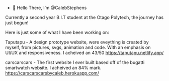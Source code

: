 - 👋 Hello There, I’m @CalebStephens

Currently a second year B.I.T student at the Otago Polytech, the journey has just begun!

Here is just some of what I have been working on:

Taputapu - A design prototype website, were eveything is created by myself, from pictures, svgs, animation and code. With an emphasis on UI/UX and responsiveness. I acheived an 43/50
https://taputapu.netlify.app/

carscarscars - The first website I ever built based off of the bugatti smartwatch website. I acheived an 84% mark.
https://carscarscarsbycaleb.herokuapp.com/

<!---
CalebStephens/CalebStephens is a ✨ special ✨ repository because its `README.md` (this file) appears on your GitHub profile.
You can click the Preview link to take a look at your changes.
--->
